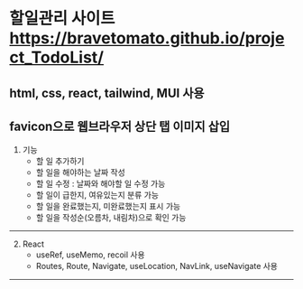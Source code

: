 # 할일관리 사이트 https://bravetomato.github.io/project_TodoList/

## html, css, react, tailwind, MUI 사용

## favicon으로 웹브라우저 상단 탭 이미지 삽입

1. 기능
   - 할 일 추가하기
   - 할 일을 해야하는 날짜 작성
   - 할 일 수정 : 날짜와 해야할 일 수정 가능
   - 할 일이 급한지, 여유있는지 분류 가능
   - 할 일을 완료했는지, 미완료했는지 표시 가능
   - 할 일을 작성순(오름차, 내림차)으로 확인 가능

---

2. React
   - useRef, useMemo, recoil 사용
   - Routes, Route, Navigate, useLocation, NavLink, useNavigate 사용

---

